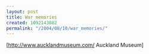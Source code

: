 ```yaml
---
layout: post
title: War memories
created: 1092143082
permalink: "/2004/08/10/war_memories/"
---
```

[http://www.aucklandmuseum.com/ Auckland Museum]
